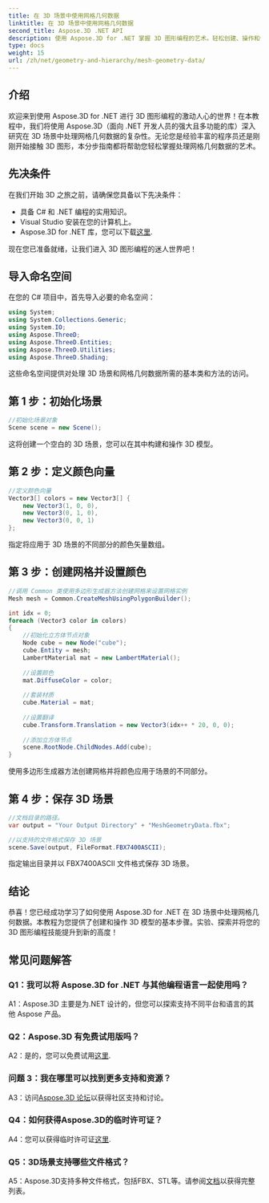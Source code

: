 ```yaml
---
title: 在 3D 场景中使用网格几何数据
linktitle: 在 3D 场景中使用网格几何数据
second_title: Aspose.3D .NET API
description: 使用 Aspose.3D for .NET 掌握 3D 图形编程的艺术。轻松创建、操作和保存令人惊叹的 3D 场景。
type: docs
weight: 15
url: /zh/net/geometry-and-hierarchy/mesh-geometry-data/
---
```

## 介绍

欢迎来到使用 Aspose.3D for .NET 进行 3D 图形编程的激动人心的世界！在本教程中，我们将使用 Aspose.3D（面向 .NET 开发人员的强大且多功能的库）深入研究在 3D 场景中处理网格几何数据的复杂性。无论您是经验丰富的程序员还是刚刚开始接触 3D 图形，本分步指南都将帮助您轻松掌握处理网格几何数据的艺术。

## 先决条件

在我们开始 3D 之旅之前，请确保您具备以下先决条件：

- 具备 C# 和 .NET 编程的实用知识。
- Visual Studio 安装在您的计算机上。
-  Aspose.3D for .NET 库，您可以下载[这里](https://releases.aspose.com/3d/net/).

现在您已准备就绪，让我们进入 3D 图形编程的迷人世界吧！

## 导入命名空间

在您的 C# 项目中，首先导入必要的命名空间：

```csharp
using System;
using System.Collections.Generic;
using System.IO;
using Aspose.ThreeD;
using Aspose.ThreeD.Entities;
using Aspose.ThreeD.Utilities;
using Aspose.ThreeD.Shading;
```

这些命名空间提供对处理 3D 场景和网格几何数据所需的基本类和方法的访问。

## 第 1 步：初始化场景

```csharp
//初始化场景对象
Scene scene = new Scene();
```

这将创建一个空白的 3D 场景，您可以在其中构建和操作 3D 模型。

## 第 2 步：定义颜色向量

```csharp
//定义颜色向量
Vector3[] colors = new Vector3[] {
    new Vector3(1, 0, 0),
    new Vector3(0, 1, 0),
    new Vector3(0, 0, 1)
};
```

指定将应用于 3D 场景的不同部分的颜色矢量数组。

## 第 3 步：创建网格并设置颜色

```csharp
//调用 Common 类使用多边形生成器方法创建网格来设置网格实例
Mesh mesh = Common.CreateMeshUsingPolygonBuilder();

int idx = 0;
foreach (Vector3 color in colors)
{
    //初始化立方体节点对象
    Node cube = new Node("cube");
    cube.Entity = mesh;
    LambertMaterial mat = new LambertMaterial();
    
    //设置颜色
    mat.DiffuseColor = color;
    
    //套装材质
    cube.Material = mat;
    
    //设置翻译
    cube.Transform.Translation = new Vector3(idx++ * 20, 0, 0);
    
    //添加立方体节点
    scene.RootNode.ChildNodes.Add(cube);
}
```

使用多边形生成器方法创建网格并将颜色应用于场景的不同部分。

## 第 4 步：保存 3D 场景

```csharp
//文档目录的路径。
var output = "Your Output Directory" + "MeshGeometryData.fbx";

//以支持的文件格式保存 3D 场景
scene.Save(output, FileFormat.FBX7400ASCII);
```

指定输出目录并以 FBX7400ASCII 文件格式保存 3D 场景。

## 结论

恭喜！您已经成功学习了如何使用 Aspose.3D for .NET 在 3D 场景中处理网格几何数据。本教程为您提供了创建和操作 3D 模型的基本步骤。实验、探索并将您的 3D 图形编程技能提升到新的高度！

## 常见问题解答

### Q1：我可以将 Aspose.3D for .NET 与其他编程语言一起使用吗？

A1：Aspose.3D 主要是为.NET 设计的，但您可以探索支持不同平台和语言的其他 Aspose 产品。

### Q2：Aspose.3D 有免费试用版吗？

A2：是的，您可以免费试用[这里](https://releases.aspose.com/).

### 问题 3：我在哪里可以找到更多支持和资源？

 A3：访问[Aspose.3D 论坛](https://forum.aspose.com/c/3d/18)以获得社区支持和讨论。

### Q4：如何获得Aspose.3D的临时许可证？

 A4：您可以获得临时许可证[这里](https://purchase.aspose.com/temporary-license/).

### Q5：3D场景支持哪些文件格式？

 A5：Aspose.3D支持多种文件格式，包括FBX、STL等。请参阅[文档](https://reference.aspose.com/3d/net/)以获得完整列表。